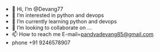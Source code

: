 - 👋 Hi, I’m @Devang77
- 👀 I’m interested in python and devops
- 🌱 I’m currently learning python and devops
- 💞️ I’m looking to collaborate on ...
- 📫 How to reach me E-mail=pandyadevang85@gmail.com
- phone +91 9246578907

<!---
Devang77/Devang77 is a ✨ special ✨ repository because its `README.md` (this file) appears on your GitHub profile.
You can click the Preview link to take a look at your changes.
--->
